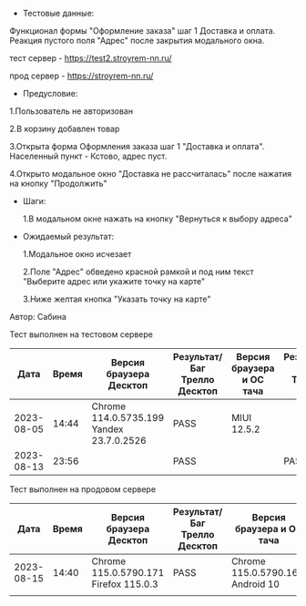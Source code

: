 * Тестовые данные:

 Функционал формы "Оформление заказа" шаг 1 Доставка и оплата. Реакция пустого поля "Адрес" после закрытия модального окна.
 
 тест сервер - https://test2.stroyrem-nn.ru/
 
 прод сервер - https://stroyrem-nn.ru/
 
 * Предусловие:
 
  1.Пользователь не авторизован
 
  2.В корзину добавлен товар
 
  3.Открыта форма Оформления заказа шаг 1 "Доставка и оплата". Населенный пункт - Кстово, адрес пуст.
 
  4.Открыто модальное окно "Доставка не рассчиталась" после нажатия на кнопку "Продолжить"
 

* Шаги:

  1.В модальном окне нажать на кнопку "Вернуться к выбору адреса"
  
 
* Ожидаемый результат:

   1.Модальное окно исчезает
   
   2.Поле "Адрес" обведено красной рамкой и под ним текст "Выберите адрес или укажите точку на карте"
   
   3.Ниже желтая кнопка "Указать точку на карте"
   

Автор: Сабина

Тест выполнен на тестовом сервере

| Дата | Время | Версия браузера Десктоп | Результат/Баг Трелло Десктоп | Версия браузера и ОС тача | Результат/Баг Трелло Тач | Дата релиза | Имя |
| --- | --- | --- | --- | --- | --- | --- | --- |
| 2023-08-05 | 14:44 |Chrome 114.0.5735.199 Yandex 23.7.0.2526 |PASS | MIUI 12.5.2 |  | 16.06.23 |  |
| 2023-08-13 | 23:56 |  | PASS |     | PASS |13.08.23|  |

Тест выполнен на продовом сервере

| Дата | Время | Версия браузера Десктоп | Результат/Баг Трелло Десктоп | Версия браузера и ОС тача | Результат/Баг Трелло Тач | Дата релиза | Имя |
| --- | --- | --- | --- | --- | --- | --- | --- |
| 2023-08-15 | 14:40 | Chrome 115.0.5790.171 Firefox 115.0.3 | PASS | Chrome 115.0.5790.166, Android 10 | PASS |13.08.23 | |
|     |     |     |     |     |     |     |     |

